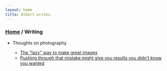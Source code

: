 ```yaml
---
layout: home
title: Albert writes.
---
```


<h3><a href="/">Home</a> / Writing</h3>

- Thoughts on photography

	- [The "lazy" way to make great images](/writing/ph/lazy_way.html)
	- [Pushing through that mistake might give you results you didn't know you wanted](/writing/ph/trip35_sr_mistake.html)
	
	
<!--
	- [The utter frustration and unexpected joy of finishing a project: building (and using) a Panomicron Oxygen](/writing/ph/oxygen_build.html)
    - [What large format has taught me about life and what I want from it](/writing/ph/large_format_m.html)
	- [The utter frustration and unexpected joy of finishing a project](/writing/ph/converting_polaroid.html)
-->